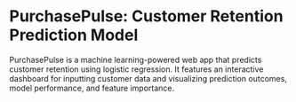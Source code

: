# PurchasePulse: Customer Retention Prediction Model
PurchasePulse is a machine learning-powered web app that predicts customer retention using logistic regression. It features an interactive dashboard for inputting customer data and visualizing prediction outcomes, model performance, and feature importance.

